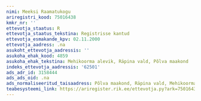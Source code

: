 ```yaml
---
nimi: Meeksi Raamatukogu
ariregistri_kood: 75016438
kmkr_nr: ''
ettevotja_staatus: R
ettevotja_staatus_tekstina: Registrisse kantud
ettevotja_esmakande_kpv: 02.11.2000
ettevotja_aadress: .na
asukoht_ettevotja_aadressis: ''
asukoha_ehak_kood: 4859
asukoha_ehak_tekstina: Mehikoorma alevik, Räpina vald, Põlva maakond
indeks_ettevotja_aadressis: '62501'
ads_adr_id: 3158444
ads_ads_oid: .na
ads_normaliseeritud_taisaadress: Põlva maakond, Räpina vald, Mehikoorma alevik
teabesysteemi_link: https://ariregister.rik.ee/ettevotja.py?ark=75016438&ref=rekvisiidid
---
```

